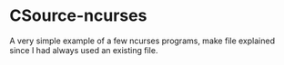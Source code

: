 # CSource-ncurses

A very simple example of a few ncurses programs,
make file explained since I had always used an existing 
file.


